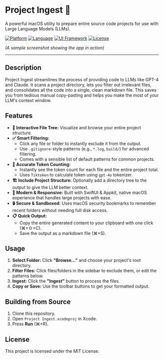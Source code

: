 # Project Ingest 🚀

A powerful macOS utility to prepare entire source code projects for use with Large Language Models (LLMs).

[![Platform](https://img.shields.io/badge/platform-macOS-lightgrey.svg)](https://www.apple.com/macos)
[![Language](https://img.shields.io/badge/language-Swift%205-orange.svg)](https://developer.apple.com/swift/)
[![UI Framework](https://img.shields.io/badge/UI-SwiftUI-blue.svg)](https://developer.apple.com/xcode/swiftui/)
[![License](https://img.shields.io/badge/license-MIT-green.svg)](LICENSE)

*(A sample screenshot showing the app in action)*

---

## Description

Project Ingest streamlines the process of providing code to LLMs like GPT-4 and Claude. It scans a project directory, lets you filter out irrelevant files, and consolidates all the code into a single, clean markdown file. This saves you from tedious manual copy-pasting and helps you make the most of your LLM's context window.

## Features

*   **🌲 Interactive File Tree:** Visualize and browse your entire project structure.
*   **✅ Smart Filtering:**
    *   Click any file or folder to instantly exclude it from the output.
    *   Use `.gitignore`-style patterns (e.g., `*.log`, `build/`) for advanced filtering.
    *   Comes with a sensible list of default patterns for common projects.
*   **🤖 Accurate Token Counting:**
    *   Instantly see the token count for each file and the entire project total.
    *   Uses `Tiktoken` to calculate token using `gpt-4o` tokenizer.
*   **🏗️ Include Project Structure:** Optionally add a directory tree to the output to give the LLM better context.
*   **🚀 Modern & Responsive:** Built with SwiftUI & Appkit, native macOS experience that handles large projects with ease.
*   **🔒 Secure & Sandboxed:** Uses macOS security bookmarks to remember recent folders without needing full disk access.
*   **📋 Quick Output:**
    *   Copy the entire generated content to your clipboard with one click (⌘+⇧+C).
    *   Save the output as a markdown file (⌘+S).

## Usage

1.  **Select Folder:** Click **"Browse..."** and choose your project's root directory.
2.  **Filter Files:** Click files/folders in the sidebar to exclude them, or edit the patterns below.
3.  **Ingest:** Click the **"Ingest"** button to process the files.
4.  **Copy or Save:** Use the toolbar buttons to get your formatted output.

## Building from Source

1.  Clone this repository.
2.  Open `Project Ingest.xcodeproj` in Xcode.
3.  Press **Run** (⌘+R).

## License

This project is licensed under the MIT License.
